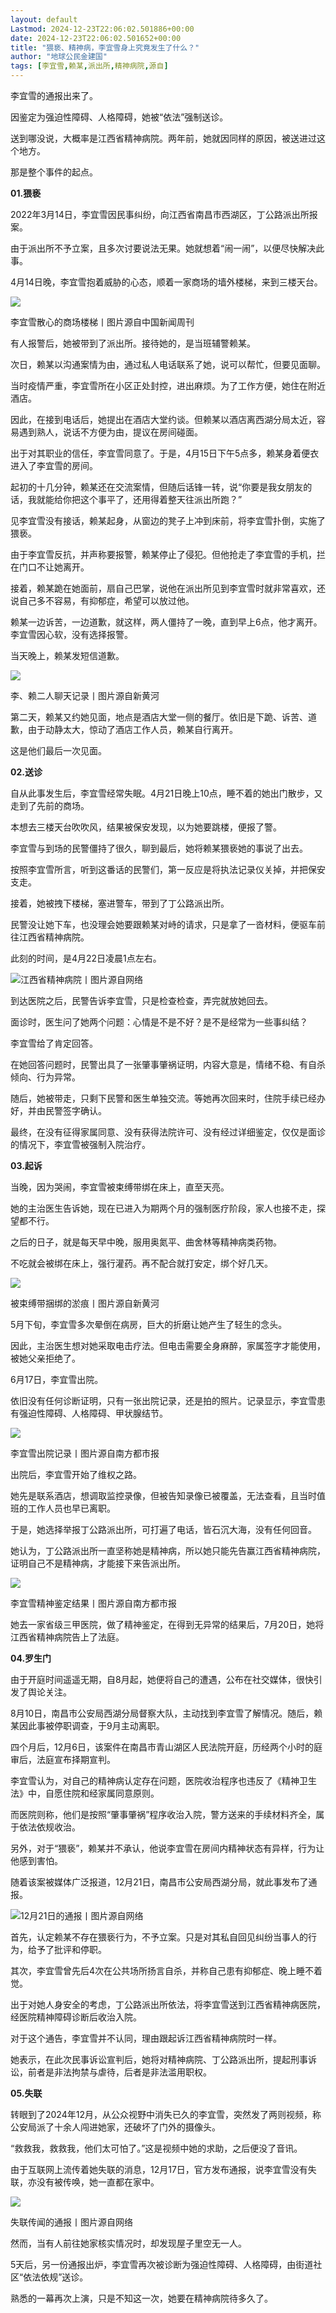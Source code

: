 ```yaml
---
layout: default
Lastmod: 2024-12-23T22:06:02.501886+00:00
date: 2024-12-23T22:06:02.501652+00:00
title: "猥亵、精神病，李宜雪身上究竟发生了什么？"
author: "地球公民金建国"
tags: [李宜雪,赖某,派出所,精神病院,源自]
---
```


李宜雪的通报出来了。

因鉴定为强迫性障碍、人格障碍，她被“依法”强制送诊。

送到哪没说，大概率是江西省精神病院。两年前，她就因同样的原因，被送进过这个地方。

那是整个事件的起点。

**01.猥亵**

2022年3月14日，李宜雪因民事纠纷，向江西省南昌市西湖区，丁公路派出所报案。

由于派出所不予立案，且多次讨要说法无果。她就想着“闹一闹”，以便尽快解决此事。

4月14日晚，李宜雪抱着威胁的心态，顺着一家商场的墙外楼梯，来到三楼天台。

![](https://images.weserv.nl/?url=https%3A//mmbiz.qpic.cn/sz_mmbiz_jpg/Kj0Qd3uJQuiasDVQ30PibZhf7sn4SHwpVWmicicMceOfLLw2HKIxtE83fdJJRIgKWBPSu398JFYn1rEE9HuOoyuPJQ/640%3Fwx_fmt%3Djpeg%26from%3Dappmsg)

李宜雪散心的商场楼梯丨图片源自中国新闻周刊

有人报警后，她被带到了派出所。接待她的，是当班辅警赖某。

次日，赖某以沟通案情为由，通过私人电话联系了她，说可以帮忙，但要见面聊。

当时疫情严重，李宜雪所在小区正处封控，进出麻烦。为了工作方便，她住在附近酒店。

因此，在接到电话后，她提出在酒店大堂约谈。但赖某以酒店离西湖分局太近，容易遇到熟人，说话不方便为由，提议在房间碰面。

出于对其职业的信任，李宜雪同意了。于是，4月15日下午5点多，赖某身着便衣进入了李宜雪的房间。

起初的十几分钟，赖某还在交流案情，但随后话锋一转，说“你要是我女朋友的话，我就能给你把这个事平了，还用得着整天往派出所跑？”

见李宜雪没有接话，赖某起身，从窗边的凳子上冲到床前，将李宜雪扑倒，实施了猥亵。

由于李宜雪反抗，并声称要报警，赖某停止了侵犯。但他抢走了李宜雪的手机，拦在门口不让她离开。

接着，赖某跪在她面前，扇自己巴掌，说他在派出所见到李宜雪时就非常喜欢，还说自己多不容易，有抑郁症，希望可以放过他。

赖某一边诉苦，一边道歉，就这样，两人僵持了一晚，直到早上6点，他才离开。李宜雪因心软，没有选择报警。

当天晚上，赖某发短信道歉。

![](https://images.weserv.nl/?url=https%3A//mmbiz.qpic.cn/sz_mmbiz_png/Kj0Qd3uJQuiasDVQ30PibZhf7sn4SHwpVWzwSVVjtCZf1Mw1ialcfGfhxIFhllQRia7bsfuJEzvJTzDNeXgyUM5vYg/640%3Fwx_fmt%3Dpng%26from%3Dappmsg)

李、赖二人聊天记录丨图片源自新黄河

第二天，赖某又约她见面，地点是酒店大堂一侧的餐厅。依旧是下跪、诉苦、道歉，由于动静太大，惊动了酒店工作人员，赖某自行离开。

这是他们最后一次见面。

**02.送诊**

自从此事发生后，李宜雪经常失眠。4月21日晚上10点，睡不着的她出门散步，又走到了先前的商场。

本想去三楼天台吹吹风，结果被保安发现，以为她要跳楼，便报了警。

李宜雪与到场的民警僵持了很久，聊到最后，她将赖某猥亵她的事说了出去。

按照李宜雪所言，听到这番话的民警们，第一反应是将执法记录仪关掉，并把保安支走。

接着，她被拽下楼梯，塞进警车，带到了丁公路派出所。

民警没让她下车，也没理会她要跟赖某对峙的请求，只是拿了一沓材料，便驱车前往江西省精神病院。

此刻的时间，是4月22日凌晨1点左右。

![](https://images.weserv.nl/?url=https%3A//mmbiz.qpic.cn/sz_mmbiz_png/Kj0Qd3uJQuiasDVQ30PibZhf7sn4SHwpVWtbmOZEiauicFJp0z2BPGWtXOiagmia5OwBYhfpOqehnr10WcCMT40aR9DQ/640%3Fwx_fmt%3Dpng%26from%3Dappmsg)江西省精神病院丨图片源自网络

到达医院之后，民警告诉李宜雪，只是检查检查，弄完就放她回去。

面诊时，医生问了她两个问题：心情是不是不好？是不是经常为一些事纠结？

李宜雪给了肯定回答。

在她回答问题时，民警出具了一张肇事肇祸证明，内容大意是，情绪不稳、有自杀倾向、行为异常。

随后，她被带走，只剩下民警和医生单独交流。等她再次回来时，住院手续已经办好，并由民警签字确认。

最终，在没有征得家属同意、没有获得法院许可、没有经过详细鉴定，仅仅是面诊的情况下，李宜雪被强制入院治疗。

**03.起诉**

当晚，因为哭闹，李宜雪被束缚带绑在床上，直至天亮。

她的主治医生告诉她，现在已进入为期两个月的强制医疗阶段，家人也接不走，探望都不行。

之后的日子，就是每天早中晚，服用奥氮平、曲舍林等精神病类药物。

不吃就会被绑在床上，强行灌药。再不配合就打安定，绑个好几天。

![](https://images.weserv.nl/?url=https%3A//mmbiz.qpic.cn/sz_mmbiz_png/Kj0Qd3uJQuiasDVQ30PibZhf7sn4SHwpVWptOC7vkdiatWickZyVRCHBjxgEo2Cr6AibK0iaiaQ0rMg1yTibvqUIEd1Cgg/640%3Fwx_fmt%3Dpng%26from%3Dappmsg)

被束缚带捆绑的淤痕丨图片源自新黄河

5月下旬，李宜雪多次晕倒在病房，巨大的折磨让她产生了轻生的念头。

因此，主治医生想对她采取电击疗法。但电击需要全身麻醉，家属签字才能使用，被她父亲拒绝了。

6月17日，李宜雪出院。

依旧没有任何诊断证明，只有一张出院记录，还是拍的照片。记录显示，李宜雪患有强迫性障碍、人格障碍、甲状腺结节。

![](https://images.weserv.nl/?url=https%3A//mmbiz.qpic.cn/sz_mmbiz_jpg/Kj0Qd3uJQuiasDVQ30PibZhf7sn4SHwpVWaqa74vUTnEKgl7OCRtnSsiak3nia27OuL3R46qw80qqv5NfjTNHFl2RQ/640%3Fwx_fmt%3Djpeg%26from%3Dappmsg)

李宜雪出院记录丨图片源自南方都市报

出院后，李宜雪开始了维权之路。

她先是联系酒店，想调取监控录像，但被告知录像已被覆盖，无法查看，且当时值班的工作人员也早已离职。

于是，她选择举报丁公路派出所，可打遍了电话，皆石沉大海，没有任何回音。

她认为，丁公路派出所一直坚称她是精神病，所以她只能先告赢江西省精神病院，证明自己不是精神病，才能接下来告派出所。

![](https://images.weserv.nl/?url=https%3A//mmbiz.qpic.cn/sz_mmbiz_jpg/Kj0Qd3uJQuiasDVQ30PibZhf7sn4SHwpVW68C94hOE9hhj3AtmhwqbMlaJBdCbAozBttTwndt4UgU4Yhndxn0OZg/640%3Fwx_fmt%3Djpeg%26from%3Dappmsg)

李宜雪精神鉴定结果丨图片源自南方都市报

她去一家省级三甲医院，做了精神鉴定，在得到无异常的结果后，7月20日，她将江西省精神病院告上了法庭。

**04.罗生门**

由于开庭时间遥遥无期，自8月起，她便将自己的遭遇，公布在社交媒体，很快引发了舆论关注。

8月10日，南昌市公安局西湖分局督察大队，主动找到李宜雪了解情况。随后，赖某因此事被停职调查，于9月主动离职。

四个月后，12月6日，该案件在南昌市青山湖区人民法院开庭，历经两个小时的庭审后，法庭宣布择期宣判。

李宜雪认为，对自己的精神病认定存在问题，医院收治程序也违反了《精神卫生法》中，自愿住院和经家属同意原则。

而医院则称，他们是按照“肇事肇祸”程序收治入院，警方送来的手续材料齐全，属于依法依规收治。

另外，对于“猥亵”，赖某并不承认，他说李宜雪在房间内精神状态有异样，行为让他感到害怕。

随着该案被媒体广泛报道，12月21日，南昌市公安局西湖分局，就此事发布了通报。

![](https://images.weserv.nl/?url=https%3A//mmbiz.qpic.cn/sz_mmbiz_jpg/Kj0Qd3uJQuiasDVQ30PibZhf7sn4SHwpVW9J6QZmYp1ouVIojKle9kq34QSznZdfMZjbmVib8iasYJDjWCO0hgMicyg/640%3Fwx_fmt%3Djpeg%26from%3Dappmsg)12月21日的通报丨图片源自网络

首先，认定赖某不存在猥亵行为，不予立案。只是对其私自回见纠纷当事人的行为，给予了批评和停职。

其次，李宜雪曾先后4次在公共场所扬言自杀，并称自己患有抑郁症、晚上睡不着觉。

出于对她人身安全的考虑，丁公路派出所依法，将李宜雪送到江西省精神病医院，经医院精神障碍诊断后收治入院。

对于这个通告，李宜雪并不认同，理由跟起诉江西省精神病院时一样。

她表示，在此次民事诉讼宣判后，她将对精神病院、丁公路派出所，提起刑事诉讼，前者是非法拘禁与虐待，后者是非法滥用职权。

**05.失联**

转眼到了2024年12月，从公众视野中消失已久的李宜雪，突然发了两则视频，称公安局派了十余人闯进她家，还破坏了门外的摄像头。

“救救我，救救我，他们太可怕了。”这是视频中她的求助，之后便没了音讯。

由于互联网上流传着她失联的消息，12月17日，官方发布通报，说李宜雪没有失联，亦没有被传唤，她一直都在家中。

![](https://images.weserv.nl/?url=https%3A//mmbiz.qpic.cn/sz_mmbiz_jpg/Kj0Qd3uJQuiasDVQ30PibZhf7sn4SHwpVWEGbCBUhgyHwialxI6st8F2aelNZfy2RYJDgKKiab6s5q7icrpWnUIGXrA/640%3Fwx_fmt%3Djpeg%26from%3Dappmsg)

失联传闻的通报丨图片源自网络

然而，当有人前往她家核实情况时，却发现屋子里空无一人。

5天后，另一份通报出炉，李宜雪再次被诊断为强迫性障碍、人格障碍，由街道社区“依法依规”送诊。

熟悉的一幕再次上演，只是不知这一次，她要在精神病院待多久了。

